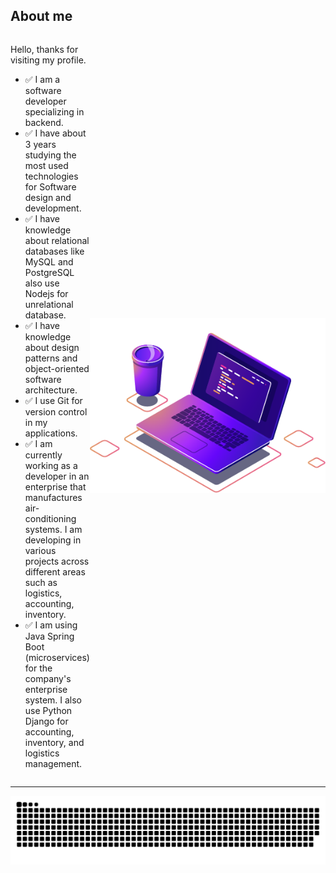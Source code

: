 <!--About-->
## About me

<div style="display: flex; align-items: center;">
  <div style="flex: 1;">
    <p>Hello, thanks for visiting my profile.</p>
    <ul>
      <li>✅ I am a software developer specializing in backend.</li>
      <li>✅ I have about 3 years studying the most used technologies for Software design and development.</li>
      <li>✅ I have knowledge about relational databases like MySQL and PostgreSQL also use Nodejs for unrelational database.</li>
      <li>✅ I have knowledge about design patterns and object-oriented software architecture.</li>
      <li>✅ I use Git for version control in my applications.</li>
      <li>✅ I am currently working as a developer in an enterprise that manufactures air-conditioning systems. I am developing in various projects across different areas such as logistics, accounting, inventory.</li>
      <li>✅ I am using Java Spring Boot (microservices) for the company's enterprise system. I also use Python Django for accounting, inventory, and logistics management.</li>
    </ul>
  </div>
  <div>
    <img src="/img/computer-illustration.png" style="max-width: 100%; height: auto;" alt="Computador">
  </div>
</div>

<hr>

<!--- snake -->
<div align="center">
  <a href="https://1999azzar.github.io/1999AZZAR/">
    <img src="/grid-snake.svg" alt="snake">
  </a>
</div>
